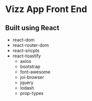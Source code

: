# Vizz App Front End 

## Built using React

* react-dom
* react-router-dom
* react-sricpts
* react-toastify
  * axios
  * bootstrap
  * font-awesome
  * joi-browser
  * jquery
  * lodash
  * prop-types


